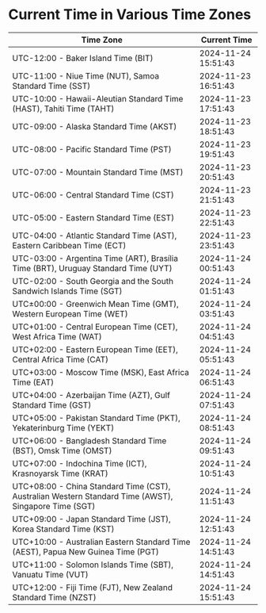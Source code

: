 # Current Time in Various Time Zones

| Time Zone | Current Time |
|-----------|--------------|
| UTC-12:00 - Baker Island Time (BIT) | 2024-11-24 15:51:43 |
| UTC-11:00 - Niue Time (NUT), Samoa Standard Time (SST) | 2024-11-23 16:51:43 |
| UTC-10:00 - Hawaii-Aleutian Standard Time (HAST), Tahiti Time (TAHT) | 2024-11-23 17:51:43 |
| UTC-09:00 - Alaska Standard Time (AKST) | 2024-11-23 18:51:43 |
| UTC-08:00 - Pacific Standard Time (PST) | 2024-11-23 19:51:43 |
| UTC-07:00 - Mountain Standard Time (MST) | 2024-11-23 20:51:43 |
| UTC-06:00 - Central Standard Time (CST) | 2024-11-23 21:51:43 |
| UTC-05:00 - Eastern Standard Time (EST) | 2024-11-23 22:51:43 |
| UTC-04:00 - Atlantic Standard Time (AST), Eastern Caribbean Time (ECT) | 2024-11-23 23:51:43 |
| UTC-03:00 - Argentina Time (ART), Brasília Time (BRT), Uruguay Standard Time (UYT) | 2024-11-24 00:51:43 |
| UTC-02:00 - South Georgia and the South Sandwich Islands Time (SGT) | 2024-11-24 01:51:43 |
| UTC±00:00 - Greenwich Mean Time (GMT), Western European Time (WET) | 2024-11-24 03:51:43 |
| UTC+01:00 - Central European Time (CET), West Africa Time (WAT) | 2024-11-24 04:51:43 |
| UTC+02:00 - Eastern European Time (EET), Central Africa Time (CAT) | 2024-11-24 05:51:43 |
| UTC+03:00 - Moscow Time (MSK), East Africa Time (EAT) | 2024-11-24 06:51:43 |
| UTC+04:00 - Azerbaijan Time (AZT), Gulf Standard Time (GST) | 2024-11-24 07:51:43 |
| UTC+05:00 - Pakistan Standard Time (PKT), Yekaterinburg Time (YEKT) | 2024-11-24 08:51:43 |
| UTC+06:00 - Bangladesh Standard Time (BST), Omsk Time (OMST) | 2024-11-24 09:51:43 |
| UTC+07:00 - Indochina Time (ICT), Krasnoyarsk Time (KRAT) | 2024-11-24 10:51:43 |
| UTC+08:00 - China Standard Time (CST), Australian Western Standard Time (AWST), Singapore Time (SGT) | 2024-11-24 11:51:43 |
| UTC+09:00 - Japan Standard Time (JST), Korea Standard Time (KST) | 2024-11-24 12:51:43 |
| UTC+10:00 - Australian Eastern Standard Time (AEST), Papua New Guinea Time (PGT) | 2024-11-24 14:51:43 |
| UTC+11:00 - Solomon Islands Time (SBT), Vanuatu Time (VUT) | 2024-11-24 14:51:43 |
| UTC+12:00 - Fiji Time (FJT), New Zealand Standard Time (NZST) | 2024-11-24 15:51:43 |

